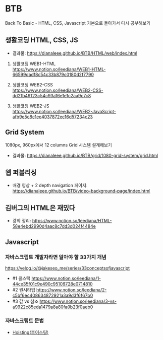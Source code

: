 # BTB
Back To Basic - HTML, CSS, Javascript 기본으로 돌아가서 다시 공부해보기

## 생활코딩 HTML, CSS, JS

* 결과물: https://dianaleee.github.io/BTB/HTML/web/index.html   
  
1. 생활코딩 WEB1-HTML   
https://www.notion.so/leediana/WEB1-HTML-66599dadf8c54c33b879c0180d2f7790   
   
2. 생활코딩 WEB2-CSS   
https://www.notion.so/leediana/WEB2-CSS-dd21b49123c54c93a16e1e1c2aa9c7c8   
   
3. 생활코딩 WEB2-JS   
https://www.notion.so/leediana/WEB2-JavaScript-afb9e5c8c1ee4037872ec16d57234c23   


## Grid System
1080px, 960px에서 12 columns Grid 시스템 설계해보기
* 결과물: https://dianaleee.github.io/BTB/grid/1080-grid-system/grid.html

## 웹 퍼블리싱
* 배경 영상 + 2 depth navigation 페이지: https://dianaleee.github.io/BTB/video-background-page/index.html

## 김버그의 HTML은 재밌다 
* 강의 정리: https://www.notion.so/leediana/HTML-58e4ebd2990d4aac8c7dd3d024f4484e

## Javascript
### 자바스크립트 개발자라면 알아야 할 33가지 개념   
https://velog.io/@jakeseo_me/series/33conceptsofjavascript

- #1 콜스택
https://www.notion.so/leediana/1-44ce35f01c9e490c95106728e0714810
- #2 원시타입
https://www.notion.so/leediana/2-c5bf6ec408634872921a3a9d3f6f67b0
- #3 값 vs 참조
https://www.notion.so/leediana/3-vs-a9922c85eda1479a8a80fa0b23f0aeb0

### 자바스크립트 문법
- [Hoisting(호이스팅)](https://medium.com/@_diana_lee/javascript-hoisting-%ED%98%B8%EC%9D%B4%EC%8A%A4%ED%8C%85-2df9955db5c7, "google link")
